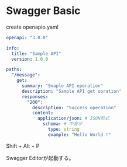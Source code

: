 # Swagger Basic

create openapio.yaml
```yaml
openapi: "3.0.0"

info:
  title: "Sample API"
  version: 1.0.0

paths:
  "/message":
    get:
      summary: "Smaple API operation"
      description: "Sample API get opration"
      responses:
        "200":
          description: "Success operation"
          content:
            application/json: # JSON形式
              schema: # 中身が
                type: string
                example: "Hello World !"
```

Shift + Alt + P

Swagger Editorが起動する。
